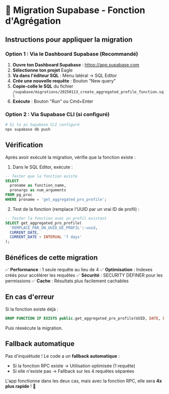 # 🚀 Migration Supabase - Fonction d'Agrégation

## Instructions pour appliquer la migration

### Option 1 : Via le Dashboard Supabase (Recommandé)

1. **Ouvre ton Dashboard Supabase** : https://app.supabase.com
2. **Sélectionne ton projet** Eagle
3. **Va dans l'éditeur SQL** : Menu latéral → SQL Editor
4. **Crée une nouvelle requête** : Bouton "New query"
5. **Copie-colle le SQL** du fichier `/supabase/migrations/20250113_create_aggregated_profile_function.sql`
6. **Exécute** : Bouton "Run" ou Cmd+Enter

### Option 2 : Via Supabase CLI (si configuré)

```bash
# Si tu as Supabase CLI configuré
npx supabase db push
```

## Vérification

Après avoir exécuté la migration, vérifie que la fonction existe :

1. Dans le SQL Editor, exécute :
```sql
-- Tester que la fonction existe
SELECT 
  proname as function_name,
  pronargs as num_arguments
FROM pg_proc 
WHERE proname = 'get_aggregated_pro_profile';
```

2. Test de la fonction (remplace l'UUID par un vrai ID de profil) :
```sql
-- Tester la fonction avec un profil existant
SELECT get_aggregated_pro_profile(
  'REMPLACE_PAR_UN_UUID_DE_PROFIL'::uuid,
  CURRENT_DATE,
  CURRENT_DATE + INTERVAL '7 days'
);
```

## Bénéfices de cette migration

✅ **Performance** : 1 seule requête au lieu de 4
✅ **Optimisation** : Indexes créés pour accélérer les requêtes
✅ **Sécurité** : SECURITY DEFINER pour les permissions
✅ **Cache** : Résultats plus facilement cachables

## En cas d'erreur

Si la fonction existe déjà :
```sql
DROP FUNCTION IF EXISTS public.get_aggregated_pro_profile(UUID, DATE, DATE);
```

Puis réexécute la migration.

## Fallback automatique

Pas d'inquiétude ! Le code a un **fallback automatique** :
- Si la fonction RPC existe → Utilisation optimisée (1 requête)
- Si elle n'existe pas → Fallback sur les 4 requêtes séparées

L'app fonctionne dans les deux cas, mais avec la fonction RPC, elle sera **4x plus rapide** ! 🚀